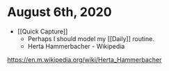 # August 6th, 2020
- [[Quick Capture]]
    - Perhaps I should model my [[Daily]] routine.
    - Herta Hammerbacher - Wikipedia

https://en.m.wikipedia.org/wiki/Herta_Hammerbacher



